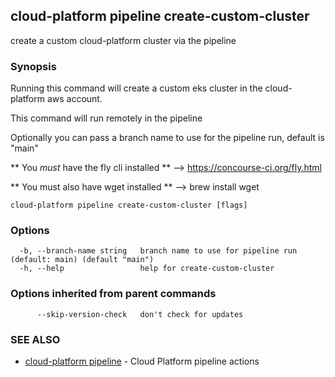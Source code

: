 ## cloud-platform pipeline create-custom-cluster

create a custom cloud-platform cluster via the pipeline

### Synopsis


Running this command will create a custom eks cluster in the cloud-platform aws account.

   This command will run remotely in the pipeline

Optionally you can pass a branch name to use for the pipeline run, default is "main"

   ** You _must_ have the fly cli installed **
   --> https://concourse-ci.org/fly.html

   ** You must also have wget installed **
   --> brew install wget


```
cloud-platform pipeline create-custom-cluster [flags]
```

### Options

```
  -b, --branch-name string   branch name to use for pipeline run (default: main) (default "main")
  -h, --help                 help for create-custom-cluster
```

### Options inherited from parent commands

```
      --skip-version-check   don't check for updates
```

### SEE ALSO

* [cloud-platform pipeline](cloud-platform_pipeline.md)	 - Cloud Platform pipeline actions


